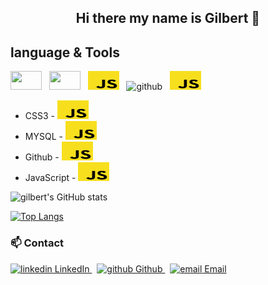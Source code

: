 
<center><h2> Hi there my name is Gilbert 👋</p></center>

## language & Tools

<p>
  <a>
    <img src = "https://cdn0.iconfinder.com/data/icons/social-network-7/50/22-512.png" width="50px" height="30px">
  </a>&nbsp;
  <a>
    <img src = "https://cdn1.iconfinder.com/data/icons/social-icon-2-1/512/social_style_2_css3-512.png" width="50px" height="30px">
  </a>&nbsp;
  
  <a>
    <img src = "https://github.com/100jared/100jared/blob/main/js.png" width="50px" height="30px">
  </a>&nbsp;
  <a>
    <img src = "https://mpng.subpng.com/20180824/ktx/kisspng-mysql-workbench-computer-icons-logo-portable-netwo-thezedt-tech-tips-and-random-thoughts-5b80352110ca84.1955496015351288650688.jpg" alt="github">
  </a>&nbsp;
  <a>
    <img src = "https://github.com/100jared/100jared/blob/main/js.png" width="50px" height="30px">
  </a>&nbsp;
  
* CSS3 - <img src = "https://github.com/100jared/100jared/blob/main/js.png" width="50px" height="30px">
* MYSQL - <img src = "https://github.com/100jared/100jared/blob/main/js.png" width="50px" height="30px">
* Github - <img src = "https://github.com/100jared/100jared/blob/main/js.png" width="50px" height="30px">
* JavaScript - <img src = "https://github.com/100jared/100jared/blob/main/js.png" width="50px" height="30px">
</p>



![gilbert's GitHub stats](https://github-readme-stats.vercel.app/api?username=100jared&show_icons=true&theme=radical)

[![Top Langs](https://github-readme-stats.vercel.app/api/top-langs/?username=100jared&layout=grid)](https://github.com/100jared/github-readme-stats)



### 📫 Contact

<p>
  <a href="https://www.linkedin.com/[removed]" rel="nofollow noreferrer">
    <img src="https://i.stack.imgur.com/gVE0j.png" alt="linkedin"> LinkedIn
  </a> &nbsp; 
  <a href="https://github.com/[removed]" rel="nofollow noreferrer">
    <img src="https://i.stack.imgur.com/tskMh.png" alt="github"> Github
  </a>&nbsp; 
  <a href="https://email.com/[removed]" rel="nofollow noreferrer">
    <img src="https://cdn-icons-png.flaticon.com/512/732/732200.png" alt="email" width="20px" height="20px"> Email
  </a>
</p>
<!---
100jared/100jared is a ✨ special ✨ repository because its `README.md` (this file) appears on your GitHub profile.
You can click the Preview link to take a look at your changes.
--->
